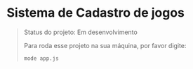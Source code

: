 # Sistema de Cadastro de jogos 
> Status do projeto: Em desenvolvimento
>
> Para roda esse projeto na sua máquina, por favor digite:
>
> ```
> mode app.js
> ```
